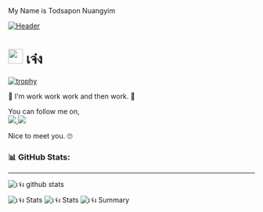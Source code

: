 <div>My Name is Todsapon Nuangyim</div>

[![Header](https://raw.githubusercontent.com/Breakfast34/Breakfast34/main/img/headerImage.jpeg "Header")](https://web.facebook.com/groups/625748778716789/?notif_id=1644983509296251&notif_t=group_r2j_approved&ref=notif)

# <img src="https://raw.githubusercontent.com/MartinHeinz/MartinHeinz/master/wave.gif" width="30px"> เจ๋ง

[![trophy](https://github-profile-trophy.vercel.app/?username=Breakfast34&theme=dark_lover&count_private=true&column=7&margin-w=15&margin-h=15)]()

<!-- [![trophy](https://github-profile-trophy.vercel.app/?username=Breakfast34)](https://github.com/ryo-ma/github-profile-trophy) -->

🤤
I'm work work work and then work. 🤔

You can follow me on, <br>
<a href = "https://web.facebook.com/blind.vlltar" target="blank">
<img src="https://img.icons8.com/fluency/30/000000/facebook-new.png"/>
</a>
<a href = "https://www.instagram.com/sorenergame/?hl=en" target="blank">
<img src="https://img.icons8.com/office/30/000000/instagram-new.png"/>
</a>

Nice to meet you. 🙄

<!-- <center> -->
<!--   <div> -->
<!--     <img src="https://github-readme-stats.vercel.app/api?username=Breakfast34&show_icons=true&theme=dark" height="170" /> -->
<!--   </div> -->
<!-- </center> -->

### 📊 GitHub Stats:

---

![เจ๋ง github stats](https://github-readme-stats.vercel.app/api?username=Breakfast34&theme=radical&show_icons=true&count_private=true)

<!-- ![เจ๋ง github stats](https://github-readme-stats.vercel.app/api/top-langs/?username=Breakfast34&theme=radical&count_private=true&show_icons=true) -->

![เจ๋ง Stats](https://github-profile-summary-cards.vercel.app/api/cards/repos-per-language?username=Breakfast34&theme=solarized_dark&count_private=true)
![เจ๋ง Stats](https://github-profile-summary-cards.vercel.app/api/cards/most-commit-language?username=Breakfast34&theme=solarized_dark&count_private=true)
![เจ๋ง Summary](https://github-profile-summary-cards.vercel.app/api/cards/profile-details?username=Breakfast34&theme=solarized_dark&count_private=true)
